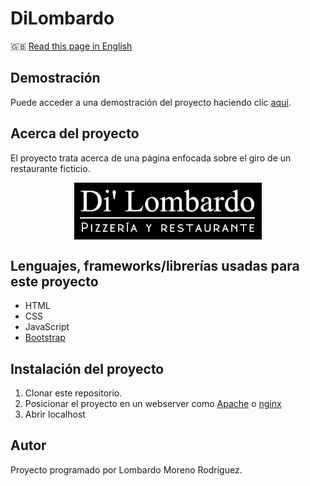 # DiLombardo

🇬🇧 [Read this page in English](https://github.com/LombardoCode/DiLombardo/tree/master/README/README.en.md)

## Demostración
Puede acceder a una demostración del proyecto haciendo clic [aquí](https://dilombardo.herokuapp.com/).

## Acerca del proyecto
El proyecto trata acerca de una página enfocada sobre el giro de un restaurante ficticio.

<a href="https://dilombardo.herokuapp.com/" title="DiLombardo" style="display: block; display: flex; justify-content: center;"><img src="https://raw.githubusercontent.com/LombardoCode/DiLombardo/master/README/logo.png" width="300"></a>

## Lenguajes, frameworks/librerías usadas para este proyecto
- HTML
- CSS
- JavaScript
- [Bootstrap](https://getbootstrap.com/)

## Instalación del proyecto
1. Clonar este repositorio.
2. Posicionar el proyecto en un webserver como [Apache](https://httpd.apache.org/) o [nginx](https://www.nginx.com/)
3. Abrir localhost

## Autor
Proyecto programado por Lombardo Moreno Rodríguez.

